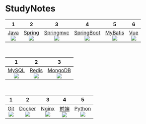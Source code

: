 # StudyNotes

|              1              |              2              |              3              |              4              |              5              |             6             |
| :--------------------------: | :-----------------------: | :--------------------: | :--: | :---------------------------: | :---------------------------: |
|[Java](#tree/master/java)<br>![](https://img.shields.io/badge/%20-007396.svg?style=plastic&logo=java) |[Spring](./Spring/README.md)<br>![](https://img.shields.io/badge/%20-6DB33F.svg?style=plastic&logo=spring) |[Springmvc](./SpringMVC/README.md)<br>![](https://img.shields.io/badge/SpringMVC-6DB33F.svg?style=plastic) |[SpringBoot](./SpringBoot)<br>![](https://img.shields.io/badge/SpringBoot-6DB33F.svg?style=plastic) |[MyBatis](./MyBatis/README.md)<br>![](https://img.shields.io/badge/Mybatis-3776AB.svg?style=plastic) | [Vue](./Vue/README.md)<br>![](https://img.shields.io/badge/%20-FFFFFF.svg?style=plastic&logo=vue.js) |

<br>

|                              1                               |                              2                               |                              3                               |
| :----------------------------------------------------------: | :----------------------------------------------------------: | :----------------------------------------------------------: |
| [MySQL](./MySQL/README.md)<br/>![](https://img.shields.io/badge/%20-FFFFFF.svg?style=plastic&logo=mysql) | [Redis](./Redis/README.md)<br/>![](https://img.shields.io/badge/%20-FFFFFF.svg?style=plastic&logo=redis) | [MongoDB](./MongoDB/README.md)<br/>![](https://img.shields.io/badge/%20-FFFFFF.svg?style=plastic&logo=mongodb) |

<br>

|                              1                               |                              2                               |                              3                               |                              4                               |                              5                               |
| :----------------------------------------------------------: | :----------------------------------------------------------: | :----------------------------------------------------------: | :----------------------------------------------------------: | :----------------------------------------------------------: |
| [Git](./Git/README.md) <br>![](https://img.shields.io/badge/%20-FFFFFF.svg?style=plastic&logo=git) | [Docker](./Docker/README.md)<br>![](https://img.shields.io/badge/%20-FFFFFF.svg?style=plastic&logo=docker) | [Nginx](./Nginx/README.md)<br>![](https://img.shields.io/badge/%20-FFFFFF.svg?style=plastic&logo=nginx) | [前端](./前端)<br>![](https://img.shields.io/badge/Front%20End-3776AB.svg?style=plastic) | [Python](./Python)<br>![](https://img.shields.io/badge/%20-FFFFFF.svg?style=plastic&logo=python) |

